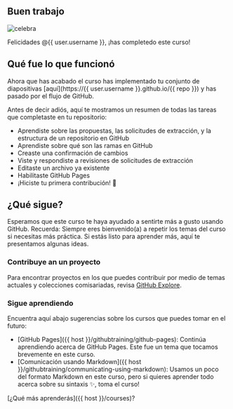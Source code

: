 ## Buen trabajo

![celebra](https://octodex.github.com/images/collabocats.jpg)

Felicidades @{{ user.username }}, ¡has completedo este curso!

## Qué fue lo que funcionó

Ahora que has acabado el curso has implementado tu conjunto de diapositivas [aquí](https://{{ user.username }}.github.io/{{ repo }}) y has pasado por el flujo de GitHub.

Antes de decir adiós, aquí te mostramos un resumen de todas las tareas que completaste en tu repositorio:

- Aprendiste sobre las propuestas, las solicitudes de extracción, y la estructura de un repositorio en GitHub
- Aprendiste sobre qué son las ramas en GitHub
- Creaste una confirmación de cambios
- Viste y respondiste a revisiones de solicitudes de extracción
- Editaste un archivo ya existente
- Habilitaste GitHub Pages
- ¡Hiciste tu primera contribución! :tada:  

## ¿Qué sigue?

Esperamos que este curso te haya ayudado a sentirte más a gusto usando GitHub. Recuerda: Siempre eres bienvenido(a) a repetir los temas del curso si necesitas más práctica. Si estás listo para aprender más, aquí te presentamos algunas ideas.

### Contribuye an un proyecto

Para encontrar proyectos en los que puedes contribuir por medio de temas actuales y colecciones comisariadas, revisa [GitHub Explore](https://github.com/explore).

### Sigue aprendiendo

Encuentra aquí abajo sugerencias sobre los cursos que puedes tomar en el futuro:
- [GitHub Pages]({{ host }}/githubtraining/github-pages): Continúa aprendiendo acerca de GitHub Pages. Este fue un tema que tocamos brevemente en este curso.
- [Comunicación usando Markdown]({{ host }}/githubtraining/communicating-using-markdown): Usamos un poco del formato Markdown en este curso, pero si quieres aprender todo acerca sobre su sintaxis :sparkles:, toma el curso!

[¿Qué más aprenderás]({{ host }}/courses)?

